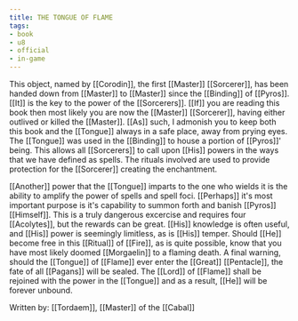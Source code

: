```yaml
---
title: THE TONGUE OF FLAME
tags:
- book
- u8
- official
- in-game
---
```


  
This object, named by [[Corodin]], the first [[Master]] [[Sorcerer]], has been handed down from [[Master]] to [[Master]] since the [[Binding]] of [[Pyros]]. [[It]] is the key to the power of the [[Sorcerers]]. [[If]] you are reading this book then most likely you are now the [[Master]] [[Sorcerer]], having either outlived or killed the [[Master]]. [[As]] such, I admonish you to keep both this book and the [[Tongue]] always in a safe place, away from prying eyes. The [[Tongue]] was used in the [[Binding]] to house a portion of [[Pyros]]' being. This allows all [[Sorcerers]] to call upon [[His]] powers in the ways that we have defined as spells. The rituals involved are used to provide protection for the [[Sorcerer]] creating the enchantment.  
  
[[Another]] power that the [[Tongue]] imparts to the one who wields it is the ability to amplify the power of spells and spell foci. [[Perhaps]] it's most important purpose is it's capability to summon forth and banish [[Pyros]] [[Himself]]. This is a truly dangerous excercise and requires four [[Acolytes]], but the rewards can be great. [[His]] knowledge is often useful, and [[His]] power is seemingly limitless, as is [[His]] temper. Should [[He]] become free in this [[Ritual]] of [[Fire]], as is quite possible, know that you have most likely doomed [[Morgaelin]] to a flaming death. A final warning, should the [[Tongue]] of [[Flame]] ever enter the [[Great]] [[Pentacle]], the fate of all [[Pagans]] will be sealed. The [[Lord]] of [[Flame]] shall be rejoined with the power in the [[Tongue]] and as a result, [[He]] will be forever unbound.  
  
Written by: [[Tordaem]], [[Master]] of the [[Cabal]]  